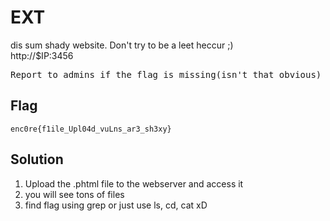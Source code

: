 # EXT
dis sum shady website. Don't try to be a leet heccur ;) \
http://$IP:3456
<pre>
Report to admins if the flag is missing(isn't that obvious) or you are unable to get a connection back.
</pre>

## Flag
```
enc0re{f1ile_Upl04d_vuLns_ar3_sh3xy}
```

## Solution
1. Upload the .phtml file to the webserver and access it
2. you will see tons of files
3. find flag using grep or just use ls, cd, cat xD